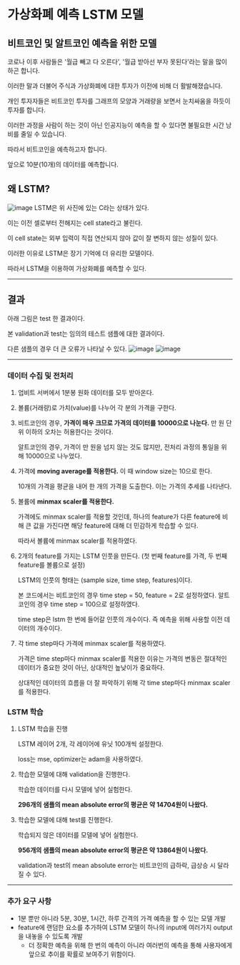 # 가상화폐 예측 LSTM 모델
## 비트코인 및 알트코인 예측을 위한 모델
코로나 이후 사람들은 '월급 빼고 다 오른다', '월급 받아선 부자 못된다'라는 말을 많이 하곤 합니다.

이러한 말과 더불어 주식과 가상화폐에 대한 투자가 이전에 비해 더 활발해졌습니다.

개인 투자자들은 비트코인 투자를 그래프의 모양과 거래량을 보면서 눈치싸움을 하듯이 투자를 합니다.

이러한 과정을 사람이 하는 것이 아닌 인공지능이 예측을 할 수 있다면 불필요한 시간 낭비를 줄일 수 있습니다.

따라서 비트코인을 예측하고자 합니다.

앞으로 10분(10개)의 데이터를 예측합니다.

## 왜 LSTM?
![image](https://github.com/Digital-coin-predict-Service/Coin-Prediction/assets/112631585/87a8e12a-cbe9-4b05-a701-1a650fbb2002)
LSTM은 위 사진에 있는 C라는 상태가 있다.

이는 이전 셀로부터 전해지는 cell state라고 불린다.

이 cell state는 외부 입력이 직접 연산되지 않아 값이 잘 변하지 않는 성질이 있다.

이러한 이유로 LSTM은 장기 기억에 더 유리한 모델이다.

따라서 LSTM을 이용하여 가상화폐를 예측할 수 있다.
*******
## 결과
아래 그림은 test 한 결과이다.

본 validation과 test는 임의의 테스트 샘플에 대한 결과이다.

다른 샘플의 경우 더 큰 오류가 나타날 수 있다. 
![image](https://github.com/kwonsw812/SNR_Prediction_LSTM/assets/112631585/94dcb8bc-7e9a-42c4-af6e-b81ada152aa0)
![image](https://github.com/kwonsw812/SNR_Prediction_LSTM/assets/112631585/788d053b-1cee-4ab8-8457-f5ed053b5320)
*******
### 데이터 수집 및 전처리
1. 업비트 서버에서 1분봉 원화 데이터를 모두 받아온다.
2. 볼륨(거래량)로 가치(value)를 나누어 각 분의 가격을 구한다.
3. 비트코인의 경우, **가격이 매우 크므로 가격의 데이터를 10000으로 나눈다.** 만 원 단위 이하의 오차는 허용한다는 것이다.

   알트코인의 경우, 가격이 만 원을 넘지 않는 것도 많지만, 전처리 과정의 통일을 위해 10000으로 나누었다.
4. 가격에 **moving average를 적용한다.** 이 때 window size는 10으로 한다.

   10개의 가격을 평균을 내어 한 개의 가격을 도출한다. 이는 가격의 추세를 나타낸다.
6. 볼륨에 **minmax scaler를 적용한다.**
   
   가격에도 minmax scaler를 적용할 것인데, 하나의 feature가 다른 feature에 비해 큰 값을 가진다면 해당 feature에 대해 더 민감하게 학습할 수 있다.

   따라서 볼륨에 minmax scaler를 적용하였다.
7. 2개의 feature를 가지는 LSTM 인풋을 만든다. (첫 번째 feature를 가격, 두 번째 feature를 볼륨으로 설정)

   LSTM의 인풋의 형태는 (sample size, time step, features)이다.

   본 코드에서는 비트코인의 경우 time step = 50, feature = 2로 설정하였다.
   알트코인의 경우 time step = 100으로 설정하였다.
   
   time step은 lstm 한 번에 들어갈 인풋의 개수이다. 즉 예측을 위해 사용할 이전 데이터의 개수이다.
9. 각 time step마다 가격에 minmax scaler를 적용하였다.

   가격은 time step마다 minmax scaler를 적용한 이유는 가격의 변동은 절대적인 데이터가 중요한 것이 아닌, 상대적인 높낮이가 중요하다.

   상대적인 데이터의 흐름을 더 잘 파악하기 위해 각 time step마다 minmax scaler를 적용한다.

### LSTM 학습
1. LSTM 학습을 진행
    
    LSTM 레이어 2개, 각 레이어에 유닛 100개씩 설정한다.

    loss는 mse, optimizer는 adam을 사용하였다.
    
2. 학습한 모델에 대해 validation을 진행한다.

    학습한 데이터를 다시 모델에 넣어 실험한다.
    
    **296개의 샘플의 mean absolute error의 평균은 약 14704원이 나왔다.**
3. 학습한 모델에 대해 test를 진행한다.

    학습되지 않은 데이터를 모델에 넣어 실험한다.

   **956개의 샘플의 mean absolute error의 평균은 약 13864원이 나왔다.**

    validation과 test의 mean absolute error는 비트코인의 급하락, 급상승 시 달라질 수 있다.
*****************
### 추가 요구 사항
* 1분 뿐만 아니라 5분, 30분, 1시간, 하루 간격의 가격 예측을 할 수 있는 모델 개발
* feature에 랜덤한 요소를 추가하여 LSTM 모델이 하나의 input에 여러가지 output을 내놓을 수 있도록 개발
  * 더 정확한 예측을 위해 한 번의 예측이 아니라 여러번의 예측을 통해 사용자에게 앞으로 추이를 확률로 보여주기 위함이다.
